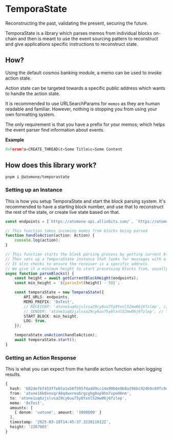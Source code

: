 # TemporaState

Reconstructing the past, validating the present, securing the future.

TemporaState is a library which parses memos from individual blocks on-chain and then is meant to use the event sourcing pattern to reconstruct and give applications specific instructions to reconstruct state.

## How?

Using the default cosmos banking module, a memo can be used to invoke action state.

Action state can be targeted towards a specific public address which wants to handle the action state. 

It is recommended to use URLSearchParams for `memos` as they are human readable and familiar. However, nothing is stopping you from using your own formatting system.

The only requirement is that you have a prefix for your memos; which helps the event parser find information about events.

**Example**

```js
0xForum?a=CREATE_THREAD&t=Some Title&c=Some Content
```

## How does this library work?

```
pnpm i @atomone/temporastate
```

### Setting up an Instance

This is how you setup TemporaState and start the block parsing system. It's recommended to have a starting block number, and use that to reconstruct the rest of the state, or create live state based on that.

```ts
const endpoints = [`https://atomone-api.allinbits.com/`, `https://atomone-rest.publicnode.com`];

// This function takes incoming memos from blocks being parsed
function handleAction(action: Action) {
    console.log(action);
}

// This function starts the block parsing process by getting current block height,
// Then sets up a TemporaState instance that looks for messages with a prefix of 0xTest
// It also checks to ensure the receiver is a specific address.
// We give it a minimum height to start processing blocks from, usually last block processed.
async function parseBlocks() {
    const height = await getCurrentBlockHeight(endpoints);
    const min_height = `${parseInt(height) - 50}`;

    const temporaState = new TemporaState({
        API_URLS: endpoints,
        MEMO_PREFIX: '0xTest',
        // RECEIVER: 'atone1uq6zjslvsa29cy6uu75y8txnl52mw06j6fzlep', // These are optional
        // SENDER: 'atone1uq6zjslvsa29cy6uu75y8txnl52mw06j6fzlep', // These are optional
        START_BLOCK: min_height,
        LOG: true,
    });

    temporaState.onAction(handleAction);
    await temporaState.start();
}
```

### Getting an Action Response

This is what you can expect from the handle action function when logging results.

```ts
{
  hash: '682defbf453ffe65a1a56f595fdadd9cc14e99b6e9b8a396bc924b9c69fc9d0b',
  from: 'atone16k0xnxqr48qdwxreu6rgcghg0xp9hn7vpn06nm',
  to: 'atone1uq6zjslvsa29cy6uu75y8txnl52mw06j6fzlep',
  memo: '0xTest',
  amounts: [
    { denom: 'uatone', amount: '1000000' }
  ],
  timestamp: '2025-03-18T14:45:37.323011612Z',
  height: '2267005'
}
```

